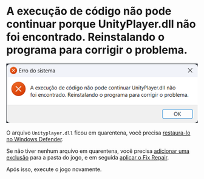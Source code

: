 # A execução de código não pode continuar porque UnityPlayer.dll não foi encontrado. Reinstalando o programa para corrigir o problema.

![Unityplayer.dll](/assets/erros/unityplayer.dll.png)

O arquivo `Unityplayer.dll` ficou em quarentena, você precisa [restaura-lo no Windows Defender](/restaurar-arquivos.md).

Se não tiver nenhum arquivo em quarentena, você precisa [adicionar uma exclusão](/adicionar-exclusão.md) para a pasta do jogo, e em seguida [aplicar o Fix Repair](fix-repair.md).

Após isso, execute o jogo novamente.